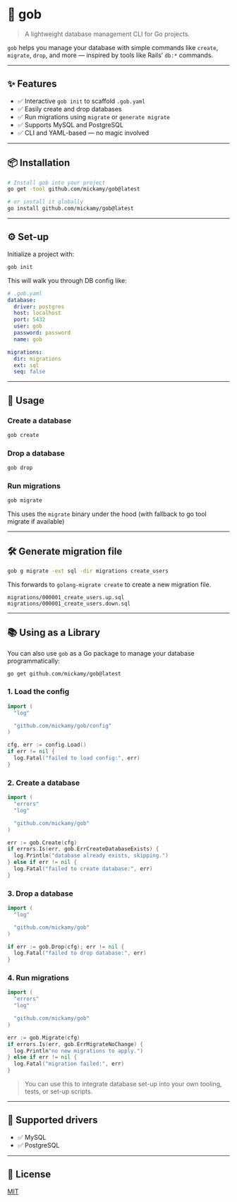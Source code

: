 # 🐘 gob

> A lightweight database management CLI for Go projects.
>

`gob` helps you manage your database with simple commands like `create`, `migrate`, `drop`, and more — inspired by tools
like Rails’ `db:*` commands.

---

## ✨ Features

- ✅ Interactive `gob init` to scaffold `.gob.yaml`
- ✅ Easily create and drop databases
- ✅ Run migrations using `migrate` or `generate migrate`
- ✅ Supports MySQL and PostgreSQL
- ✅ CLI and YAML-based — no magic involved

---

## 📦 Installation

```bash
# Install gob into your project
go get -tool github.com/mickamy/gob@latest

# or install it globally
go install github.com/mickamy/gob@latest
```

---

## ⚙️ Set-up

Initialize a project with:

```bash
gob init
```

This will walk you through DB config like:

```yaml
# .gob.yaml
database:
  driver: postgres
  host: localhost
  port: 5432
  user: gob
  password: password
  name: gob

migrations:
  dir: migrations
  ext: sql
  seq: false
```

---

## 🚀 Usage

### Create a database

```bash
gob create
```

### Drop a database

```bash
gob drop
```

### Run migrations

```bash
gob migrate
```

This uses the `migrate` binary under the hood (with fallback to go tool migrate if available)

---

## 🛠 Generate migration file

```bash
gob g migrate -ext sql -dir migrations create_users
```

This forwards to `golang-migrate create` to create a new migration file.

```
migrations/000001_create_users.up.sql
migrations/000001_create_users.down.sql
```

---

## 📚 Using as a Library

You can also use `gob` as a Go package to manage your database programmatically:

```bash
go get github.com/mickamy/gob@latest
```

### 1. Load the config

```go
import (
  "log"

  "github.com/mickamy/gob/config"
)

cfg, err := config.Load()
if err != nil {
  log.Fatal("failed to load config:", err)
}
```

### 2. Create a database

```go
import (
  "errors"
  "log"

  "github.com/mickamy/gob"
)

err := gob.Create(cfg)
if errors.Is(err, gob.ErrCreateDatabaseExists) {
  log.Println("database already exists, skipping.")
} else if err != nil {
  log.Fatal("failed to create database:", err)
}
```

### 3. Drop a database

```go
import (
  "log"

  "github.com/mickamy/gob"
)

if err := gob.Drop(cfg); err != nil {
  log.Fatal("failed to drop database:", err)
}

```

### 4. Run migrations

```go
import (
  "errors"
  "log"

  "github.com/mickamy/gob"
)

err := gob.Migrate(cfg)
if errors.Is(err, gob.ErrMigrateNoChange) {
  log.Println"no new migrations to apply.")
} else if err != nil {
  log.Fatal("migration failed:", err)
}

```

> You can use this to integrate database set-up into your own tooling, tests, or set-up scripts.
>

---

## 🧪 Supported drivers

- ✅ MySQL
- ✅ PostgreSQL

---

## 📄 License

[MIT](./LICENSE)
